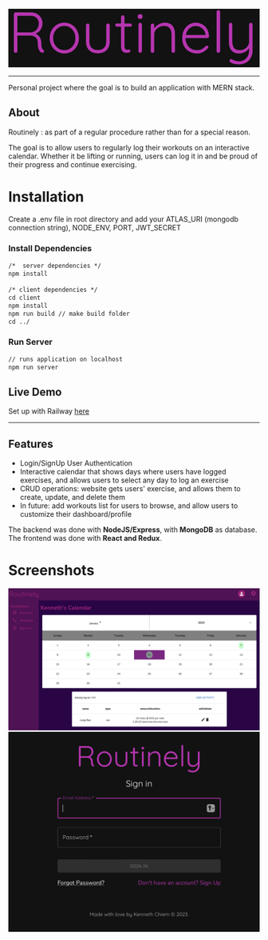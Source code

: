 ![Logo](/docs/logo.png)

---

Personal project where the goal is to build an application with MERN stack.

## About
Routinely
: as part of a regular procedure rather than for a special reason.

The goal is to allow users to regularly log their workouts on an interactive calendar. Whether it be lifting or running, users can log it in and be proud of their progress and continue exercising.

# Installation
Create a .env file in root directory and add your ATLAS_URI (mongodb connection string), NODE_ENV, PORT, JWT_SECRET

### Install Dependencies
```
/*  server dependencies */
npm install

/* client dependencies */
cd client
npm install
npm run build // make build folder
cd ../
```
### Run Server
```
// runs application on localhost
npm run server 
```

## Live Demo
Set up with Railway [here](routinely.up.railway.app)

---

## Features
- Login/SignUp User Authentication
- Interactive calendar that shows days where users have logged exercises, and allows users to select any day to log an exercise
- CRUD operations: website gets users' exercise, and allows them to create, update, and delete them
- In future: add workouts list for users to browse, and allow users to customize their dashboard/profile

The backend was done with **NodeJS/Express**, with **MongoDB** as database. The frontend was done with **React and Redux**.

# Screenshots
![Dashboard](/docs/dashboard.png)
![SignIn](/docs/signin.png)